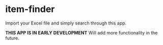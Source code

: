 # item-finder
Import your Excel file and simply search through this app.

**THIS APP IS IN EARLY DEVELOPMENT**
Will add more functionality in the future.
